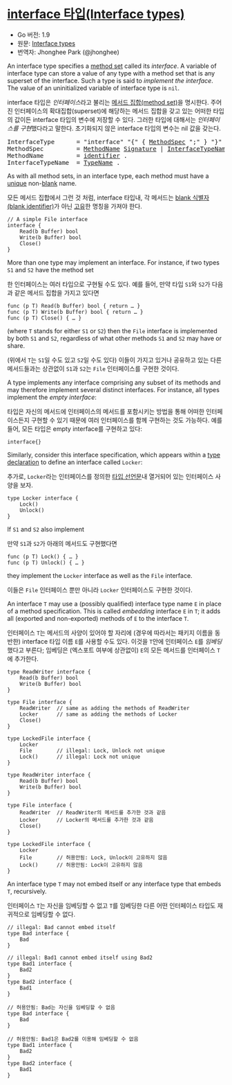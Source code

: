 # [interface 타입(Interface types)](#interface-types)

* Go 버전: 1.9
* 원문: [Interface types](https://golang.org/ref/spec#Interface_types)
* 번역자: Jhonghee Park (@jhonghee)

An interface type specifies a [method set](/Types/method_sets.html) called its *interface*. A variable of interface type can store a value of any type with a method set that is any superset of the interface. Such a type is said to *implement the interface*. The value of an uninitialized variable of interface type is `nil`.

interface 타입은 *인터페이스*라고 불리는 [메서드 집합(method set)](/Types/method_sets.html)을 명시한다. 주어진 인터페이스의 확대집합(superset)에 해당하는 메서드 집합을 갖고 있는 어떠한 타입의 값이든 interface 타입의 변수에 저장할 수 있다. 그러한 타입에 대해서는 *인터페이스를 구현*했다라고 말한다. 초기화되지 않은 interface 타입의 변수는 nil 값을 갖는다.

<pre>
<a id="InterfaceType">InterfaceType</a>      = "interface" "{" { <a href="#MethodSpec">MethodSpec</a> ";" } "}" .
<a id="MethodSpec">MethodSpec</a>         = <a href="#MethodName">MethodName</a> <a href="/Types/function_types.html#Signature">Signature</a> | <a href="#InterfaceTypeName">InterfaceTypeName</a> .
<a id="MethodName">MethodName</a>         = <a href="/Lexical%20elements/identifiers.html">identifier</a> .
<a id="InterfaceTypeName">InterfaceTypeName</a>  = <a href="/Types/#TypeName">TypeName</a> .
</pre>

As with all method sets, in an interface type, each method must have a [unique](/Declarations%20and%20scope/uniqueness_of_identifiers.html) non-[blank](/Declarations%20and%20scope/blank_identifier.html) name.

모든 메서드 집합에서 그런 것 처럼, interface 타입내, 각 메서드는 [blank 식별자(blank identifier)](/Declarations%20and%20scope/blank_identifier.html)가 아닌 [고유](/Declarations%20and%20scope/uniqueness_of_identifiers.html)한 명칭을 가져야 한다.

```
// A simple File interface
interface {
	Read(b Buffer) bool
	Write(b Buffer) bool
	Close()
}
```

More than one type may implement an interface. For instance, if two types `S1` and `S2` have the method set

한 인터페이스는 여러 타입으로 구현될 수도 있다. 예를 들어, 만약 타입 `S1`와 `S2`가 다음과 같은 메서드 집합을 가지고 있다면

```
func (p T) Read(b Buffer) bool { return … }
func (p T) Write(b Buffer) bool { return … }
func (p T) Close() { … }
```

(where `T` stands for either `S1` or `S2`) then the `File` interface is implemented by both `S1` and `S2`, regardless of what other methods `S1` and `S2` may have or share.

(위에서 `T`는 `S1`일 수도 있고 `S2`일 수도 있다) 이들이 가지고 있거나 공유하고 있는 다른 메서드들과는 상관없이 `S1`과 `S2`는 `File` 인터페이스를 구현한 것이다.

A type implements any interface comprising any subset of its methods and may therefore implement several distinct interfaces. For instance, all types implement the *empty interface*:

타입은 자신의 메서드에 인터페이스의 메서드를 포함시키는 방법을 통해 어떠한 인터페이스든지 구현할 수 있기 때문에 여러 인터페이스를 함께 구현하는 것도 가능하다. 예를 들어, 모든 타입은 empty interface를 구현하고 있다:

```
interface{}
```

Similarly, consider this interface specification, which appears within a [type declaration](/Declarations%20and%20scope/type_declarations.html) to define an interface called `Locker`:

추가로, `Locker`라는 인터페이스를 정의한 [타입 선언문](/Declarations%20and%20scope/type_declarations.html)내 열거되어 있는 인터페이스 사양을 보자. 

```
type Locker interface {
	Lock()
	Unlock()
}
```

If `S1` and `S2` also implement

만약 `S1`과 `S2`가 아래의 메서드도 구현했다면

```
func (p T) Lock() { … }
func (p T) Unlock() { … }
```

they implement the `Locker` interface as well as the `File` interface.

이들은 `File` 인터페이스 뿐만 아니라 `Locker` 인터페이스도 구현한 것이다.

An interface `T` may use a (possibly qualified) interface type name `E` in place of a method specification. This is called *embedding* interface `E` in `T`; it adds all (exported and non-exported) methods of `E` to the interface `T`.

인터페이스 `T`는 메서드의 사양이 있어야 할 자리에 (경우에 따라서는 패키지 이름을 동반한) interface 타입 이름 `E`를 사용할 수도 있다. 이것을 `T`안에 인터페이스 `E`를 *임베딩*했다고 부른다; 임베딩은 (엑스포트 여부에 상관없이) `E`의 모든 메서드를 인터페이스 `T`에 추가한다. 

```
type ReadWriter interface {
	Read(b Buffer) bool
	Write(b Buffer) bool
}

type File interface {
	ReadWriter  // same as adding the methods of ReadWriter
	Locker      // same as adding the methods of Locker
	Close()
}

type LockedFile interface {
	Locker
	File        // illegal: Lock, Unlock not unique
	Lock()      // illegal: Lock not unique
}
```

```
type ReadWriter interface {
	Read(b Buffer) bool
	Write(b Buffer) bool
}

type File interface {
	ReadWriter  // ReadWriter의 메서드를 추가한 것과 같음
	Locker      // Locker의 메서드를 추가한 것과 같음
	Close()
}

type LockedFile interface {
	Locker
	File        // 허용안됨: Lock, Unlock이 고유하지 않음
	Lock()      // 허용안됨: Lock이 고유하지 않음
}
```

An interface type `T` may not embed itself or any interface type that embeds `T`, recursively.

인터페이스 `T`는 자신을 임베딩할 수 없고 `T`를 임베딩한 다른 어떤 인터페이스 타입도 재귀적으로 임베딩할 수 없다.

```
// illegal: Bad cannot embed itself
type Bad interface {
	Bad
}

// illegal: Bad1 cannot embed itself using Bad2
type Bad1 interface {
	Bad2
}
type Bad2 interface {
	Bad1
}
```

```
// 허용안됨: Bad는 자신을 임베딩할 수 없음
type Bad interface {
	Bad
}

// 허용안됨: Bad1은 Bad2를 이용해 임베딩할 수 없음
type Bad1 interface {
	Bad2
}
type Bad2 interface {
	Bad1
}
```